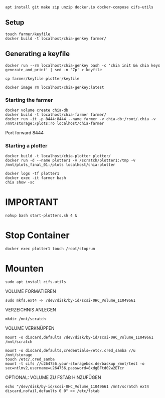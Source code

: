     apt install git make zip unzip docker.io docker-compose cifs-utils

## Setup

    touch farmer/keyfile
    docker build -t localhost/chia-genkey farmer/

## Generating a keyfile

    docker run --rm localhost/chia-genkey bash -c 'chia init && chia keys generate_and_print' | sed -n '7p' > keyfile

    cp farmer/keyfile plotter/keyfile

    docker image rm localhost/chia-genkey:latest

### Starting the farmer

    docker volume create chia-db
    docker build -t localhost/chia-farmer farmer/
    docker run -it -p 8444:8444 --name farmer -v chia-db:/root/.chia -v /mnt/storage:/plots:ro localhost/chia-farmer

Port forward 8444

### Starting a plotter

    docker build -t localhost/chia-plotter plotter/
    docker run -d --name plotter1 -v /scratch/plotter1:/tmp -v /mnt/plots_final_01:/plots localhost/chia-plotter

    docker logs -tf plotter1
    docker exec -it farmer bash
    chia show -sc

# IMPORTANT

    nohup bash start-plotters.sh 4 &

# Stop Container

    docker exec plotter1 touch /root/stoprun

# Mounten

    sudo apt install cifs-utils

VOLUME FORMATIEREN

    sudo mkfs.ext4 -F /dev/disk/by-id/scsi-0HC_Volume_11049661

VERZEICHNIS ANLEGEN

    mkdir /mnt/scratch

VOLUME VERKNÜPFEN

    mount -o discard,defaults /dev/disk/by-id/scsi-0HC_Volume_11049661 /mnt/scratch

    mount -o discard,defaults,credentials=/etc/.cred_samba //u /mnt/storage
    touch /etc/.cred_samba
    mount -t cifs //u264756.your-storagebox.de/backup /mnt/test -o sec=ntlmv2,username=u264756,password=8xdgBFtd02w2ETcr

OPTIONAL: VOLUME ZU FSTAB HINZUFÜGEN

    echo "/dev/disk/by-id/scsi-0HC_Volume_11049661 /mnt/scratch ext4 discard,nofail,defaults 0 0" >> /etc/fstab
